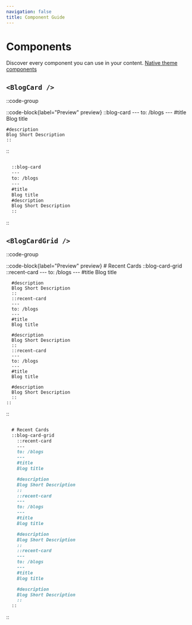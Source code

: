 ```yaml
---
navigation: false
title: Component Guide
---
```


# Components

Discover every component you can use in your content. [Native theme components](https://docus.dev/api/components)

## `<BlogCard />`

::code-group

  ::code-block{label="Preview" preview}
    ::blog-card
    ---
    to: /blogs
    ---
    #title
    Blog title
    
    #description
    Blog Short Description
    ::
  ::

  ```md [Code]

    ::blog-card
    ---
    to: /blogs
    ---
    #title
    Blog title
    #description
    Blog Short Description
    ::
  
  ```
::

## `<BlogCardGrid />`

::code-group

  ::code-block{label="Preview" preview}
    # Recent Cards
    ::blog-card-grid
      ::recent-card
      ---
      to: /blogs
      ---
      #title
      Blog title

      #description
      Blog Short Description
      ::
      ::recent-card
      ---
      to: /blogs
      ---
      #title
      Blog title

      #description
      Blog Short Description
      ::
      ::recent-card
      ---
      to: /blogs
      ---
      #title
      Blog title

      #description
      Blog Short Description
      ::
    ::
  ::

  ```md [Code]

    # Recent Cards
    ::blog-card-grid
      ::recent-card
      ---
      to: /blogs
      ---
      #title
      Blog title

      #description
      Blog Short Description
      ::
      ::recent-card
      ---
      to: /blogs
      ---
      #title
      Blog title

      #description
      Blog Short Description
      ::
      ::recent-card
      ---
      to: /blogs
      ---
      #title
      Blog title

      #description
      Blog Short Description
      ::
    ::

  ```
::




